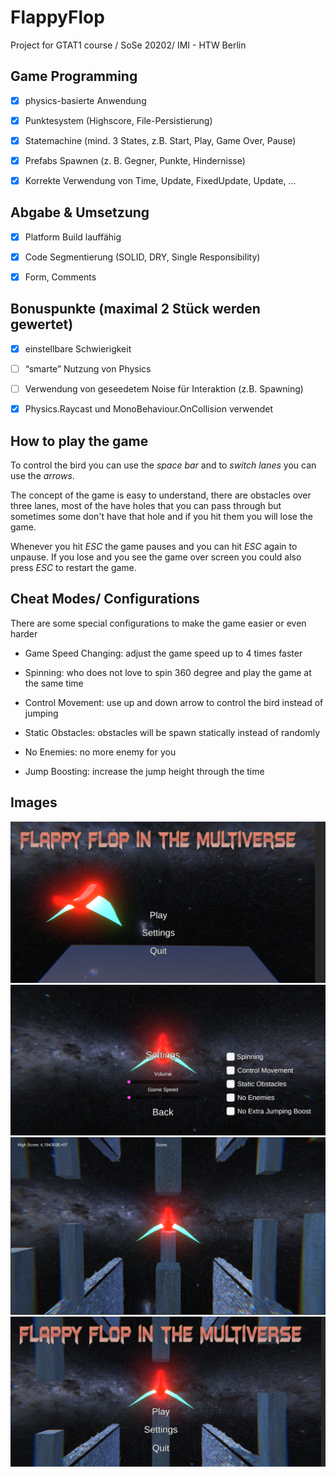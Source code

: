 # FlappyFlop

Project for GTAT1 course / SoSe 20202/ IMI - HTW Berlin

## Game Programming

- [x] physics-basierte Anwendung

- [x] Punktesystem (Highscore, File-Persistierung)

- [x] Statemachine (mind. 3 States, z.B. Start, Play, Game Over, Pause)

- [x] Prefabs Spawnen (z. B. Gegner, Punkte, Hindernisse)

- [x] Korrekte Verwendung von Time, Update, FixedUpdate, Update, …

## Abgabe & Umsetzung

- [x] Platform Build lauffähig

- [x] Code Segmentierung (SOLID, DRY, Single Responsibility)

- [x] Form, Comments

## Bonuspunkte (maximal 2 Stück werden gewertet)

- [x] einstellbare Schwierigkeit

- [ ] “smarte” Nutzung von Physics

- [ ] Verwendung von geseedetem Noise für Interaktion (z.B. Spawning)

- [x] Physics.Raycast und MonoBehaviour.OnCollision verwendet


## How to play the game
To control the bird you can use the *space bar* and to *switch lanes* you can use the *arrows*.

The concept of the game is easy to understand, there are obstacles over three lanes, most of the have holes that you can pass through but sometimes some don't have 
that hole and if you hit them you will lose the game. 

Whenever you hit *ESC* the game pauses and you can hit *ESC* again to unpause. 
If you lose and you see the game over screen you could also press *ESC* to restart the game. 

## Cheat Modes/ Configurations
There are some special configurations to make the game easier or even harder

 - Game Speed Changing: adjust the game speed up to 4 times faster
 
 - Spinning:            who does not love to spin 360 degree and play the game at the same time

 - Control Movement:    use up and down arrow to control the bird instead of jumping

 - Static Obstacles:    obstacles will be spawn statically instead of randomly

 - No Enemies:          no more enemy for you

 - Jump Boosting:       increase the jump height through the time
 
## Images 
![Menu](Assets/Image/Menu.PNG)
![Settings](Assets/Image/Settings.PNG)
![Dark Scene](Assets/Image/Dark.PNG)
![Pausing the game](Assets/Image/Pause.PNG)
